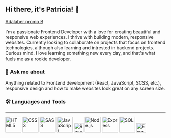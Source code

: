 ## Hi there, it's Patricia! 👋

[Adalaber promo B](https://adalab.es/)

I'm a passionate Frontend Developer with a love for creating beautiful and responsive web experiences. I thrive with building modern, responsive websites. Currently looking to collaborate on projects that focus on frontend technologies, although also learning and intrested in backend projects. Curious mind. I love learning something new every day, and that's what fuels me as a rookie developer.
   
### 💬 Ask me about
  Anything related to Frontend development (React, JavaScript, SCSS, etc.), responsive design and how to make websites look great on any screen size.


### 🛠 Languages and Tools
---------------------------------------------------------------------------------------------------------------------------

<p>
  <img src="https://img.icons8.com/color/48/000000/html-5.png" alt="HTML5" width="50"/> 
  <img src="https://img.icons8.com/color/48/000000/css3.png" alt="CSS3" width="50"/> 
  <img src="https://img.icons8.com/color/48/000000/sass.png" alt="SASS" width="50"/> 
  <img src="https://img.icons8.com/color/48/000000/javascript.png" alt="JavaScript" width="50"/> 
  <img src="https://img.icons8.com/color/48/000000/react-native.png" alt="React" width="30"/> 
  <img src="https://img.icons8.com/color/48/000000/nodejs.png" alt="Node.js" width="50"/> 
  <img src="https://img.icons8.com/color/48/000000/express.png" alt="Express" width="50"/> 
  <img src="https://img.icons8.com/color/48/000000/sql.png" alt="SQL" width="50"/> 
   <img src="https://tse1.mm.bing.net/th?id=OIP.igsTOJNvPT5roAeEEwUn7QAAAA&pid=Api&P=0&h=180" alt="Express" width="30"/> 
  
 
</p>

